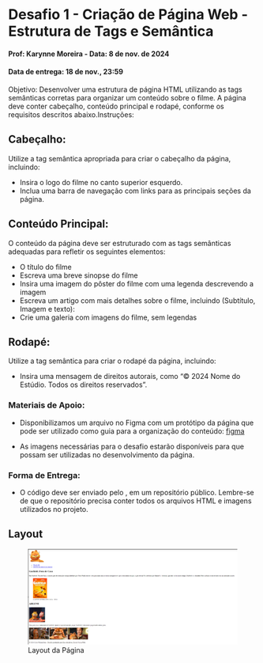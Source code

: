 # Desafio 1 - Criação de Página Web - Estrutura de Tags e Semântica
#### Prof: Karynne Moreira - Data: 8 de nov. de 2024
#### Data de entrega: 18 de nov., 23:59

Objetivo: Desenvolver uma estrutura de página HTML utilizando as tags semânticas corretas para organizar um conteúdo sobre o filme. A página deve conter cabeçalho, conteúdo principal e rodapé, conforme os requisitos descritos abaixo.Instruções:

## Cabeçalho:
Utilize a tag semântica apropriada para criar o cabeçalho da página, incluindo:

* Insira o logo do filme no canto superior esquerdo.
* Inclua uma barra de navegação com links para as principais seções da página.

## Conteúdo Principal:
O conteúdo da página deve ser estruturado com as tags semânticas adequadas para refletir os seguintes elementos:

* O título do filme
* Escreva uma breve sinopse do filme
* Insira uma imagem do pôster do filme com uma legenda descrevendo a imagem
* Escreva um artigo com mais detalhes sobre o filme, incluindo (Subtítulo, Imagem e texto):
* Crie uma galeria com imagens do filme, sem legendas

## Rodapé: 
Utilize a tag semântica para criar o rodapé da página, incluindo:

* Insira uma mensagem de direitos autorais, como “© 2024 Nome do Estúdio. Todos os direitos reservados”.

### Materiais de Apoio:
* Disponibilizamos um arquivo no Figma com um protótipo da página que pode ser utilizado como guia para a organização do conteúdo: [figma](https://www.figma.com/design/iYneECletzSjszJDpBGM6Z/WS---SEM%C3%82NTICA?node-id=0-1&node-type=canvas&t=f5TeReK8MxRJ3qSa-0)

* As imagens necessárias para o desafio estarão disponíveis para que possam ser utilizadas no desenvolvimento da página.

### Forma de Entrega:
* O código deve ser enviado pelo , em um repositório público. Lembre-se de que o repositório precisa conter todos os arquivos HTML e imagens utilizados no projeto.

## Layout

<figure>
    <img src="./imagens/layout.png" alt="Layout de como deve ficar a aplicação">
    <figcation>Layout da Página</figcatption>
</figure>



